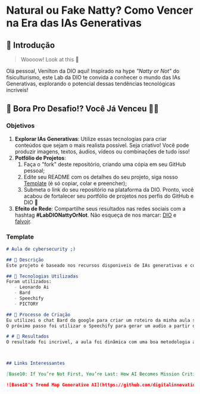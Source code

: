 # Natural ou Fake Natty? Como Vencer na Era das IAs Generativas

## 🚀 Introdução

> Woooow! Look at this 👀

Olá pessoal, Venilton da DIO aqui! Inspirado na hype _"Natty or Not"_ do fisiculturismo, este Lab da DIO te convida a conhecer o mundo das IAs Generativas, explorando o potencial dessas tendências tecnológicas incríveis!

## 🎯 Bora Pro Desafio!? Você Já Venceu 💪🤓

### Objetivos

1. **Explorar IAs Generativas**: Utilize essas tecnologias para criar conteúdos que sejam o mais realista possível. Seja criativo! Você pode produzir imagens, textos, áudios, vídeos ou combinações de tudo isso!
1. **Potfólio de Projetos**:
    1. Faça o "fork" deste repositório, criando uma cópia em seu GitHub pessoal;
    2. Edite seu README com os detalhes do seu projeto, siga nosso [Template](#template) (é só copiar, colar e preencher);
    3. Submeta o link do seu repositório na plataforma da DIO. Pronto, você acabou de fortalecer seu portfólio de projetos nos perfis do GitHub e DIO 🚀
1. **Efeito de Rede**: Compartilhe seus resultados nas redes sociais com a hashtag **#LabDIONattyOrNot**. Não esqueça de nos marcar: [DIO](https://www.linkedin.com/school/dio-makethechange) e [falvojr](https://www.linkedin.com/in/falvojr).

### Template

```markdown
# Aula de cybersecurity ;)

## 📒 Descrição
Este projeto é baseado nos recursos disponiveis de IAs generativas e consiste em criar uma aula sobre os conceitos básicos de segurança cibernetica. 

## 🤖 Tecnologias Utilizadas
Foram utilizados:
   - Leonardo Ai
   - Bard
   - Speechify
   - PICTORY

## 🧐 Processo de Criação
Eu utilizei o chat Bard do google para criar um roteiro da minha aula sobre cybersecurity, em seguida foi usado os recursos do Leonardo AI para criar imagens sobre o tema da aula.
O próximo passo foi utilizar o Speechify para gerar um audio a partir do conteúdo escrito da aula, depois foi usado o PICTORY que gerou o video aula.

# # 🚀 Resultados
O resultado foi incrivel, a aula foi dinâmica com uma boa metodologia adotada pelos algoritmos das IAs. 



## Links Interessantes

[Base10: If You’re Not First, You’re Last: How AI Becomes Mission Critical](https://base10.vc/post/generative-ai-mission-critical/)

![Base10's Trend Map Generative AI](https://github.com/digitalinnovationone/lab-natty-or-not/assets/730492/f4df26e8-f8f7-4419-8252-c69d73ea930c)
